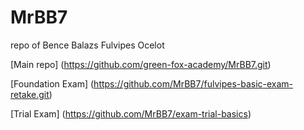 # MrBB7
repo of Bence Balazs Fulvipes Ocelot

[Main repo] (https://github.com/green-fox-academy/MrBB7.git)

[Foundation Exam] (https://github.com/MrBB7/fulvipes-basic-exam-retake.git)

[Trial Exam] (https://github.com/MrBB7/exam-trial-basics)
